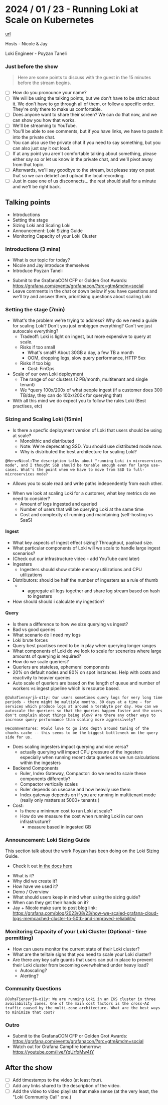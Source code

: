 # 2024 / 01 / 23 - Running Loki at Scale on Kubernetes

[url](https://www.youtube.com/watch?v=lAr0GwuZHiw)

Hosts -  Nicole & Jay

Loki Engineer - Poyzan Taneli


### Just before the show

> Here are some points to discuss with the guest in the 15 minutes before the stream begins.

- [ ] How do you pronounce your name?
- [ ] We will be using the talking points, but we don't have to be strict about it. We don't have to go through all of them, or follow a specific order. They're only there to make us comfortable.
- [ ] Does anyone want to share their screen? We can do that now, and we can show you how that works.
- [ ] We'll be streaming to YouTube.
- [ ] You'll be able to see comments, but if you have links, we have to paste it into the private chat.
- [ ] You can also use the private chat if you need to say something, but you can also just say it out loud.
- [ ] If at any point you aren't comfortable talking about something, please either say so or let us know in the private chat, and we'll pivot away from that topic.
- [ ] Afterwards, we'll say goodbye to the stream, but please stay on past that so we can debrief and upload the local recording.
- [ ] Just in case one of us disconnects... the rest should stall for a minute and we'll be right back.

## Talking points

* Introductions
* Setting the stage
* Sizing Loki and Scaling Loki
* Announcement: Loki Sizing Guide
* Monitoring Capacity of your Loki Cluster

### Introductions (3 mins)

* What is our topic for today?
* Nicole and Jay introduce themselves
* Introduce Poyzan Taneli
- Submit to the GrafanaCON CFP or Golden Grot Awards: https://grafana.com/events/grafanacon/?src=gtm&mdm=social
- Leave comments in the chat or down below if you have questions and we'll try and answer them, prioritising questions about scaling Loki

### Setting the stage (7min)

* What's the problem we're trying to address? Why do we need a guide for scaling Loki? Don't you just embiggen everything? Can't we just autoscale everything?
	* Tradeoff: Loki is light on ingest, but more expensive to query at scale.
	* Risks if too small
		* What's small? About 30GB a day, a few TB a month
		* OOM, dropping logs, slow query performance, HTTP 5xx
	* Risks if too big
		* Cost: FinOps
* Scale of our own Loki deployment
	* The range of our clusters (2 PB/month, multitenant and single tenant)
	* We *query 100x/200x of what people ingest (if a customer does 300 TB/day, they can do 100x/200x for querying that)
* With all this mind we do expect you to follow the rules Loki (Best practises, etc)

### Sizing and Scaling Loki (15min)

* Is there a specfic deployment version of Loki that users should be using at scale?
	* Monolithic and distributed
	* Note: We're deprecating SSD. You should use distributed mode now.
	* Why is distributed the best architecture for scaling Loki?
```
@HerveNicol:The description talks about "running Loki in microservices mode", and I thought SSD should be tunable enough even for large use-cases. What's the point when we have to move from SSD to full-microservices mode?
```
- Allows you to scale read and write paths independently from each other.
* When we look at scaling Loki for a customer, what key metrics do we need to consider?
	* Amount of logs ingested and queried
	* Number of users that will be querying Loki at the same time
	* Cost and complexity of running and maintaining (self-hosting vs SaaS)

#### Ingest
* What key aspects of ingest effect sizing? Throughput, payload size. 
* What particular components of Loki will we scale to handle large ingest scenarios?
* (Check out our infrastructure video - add YouTube card later)
* Ingesters
   - Ingesters should show stable memory utilizations and CPU utilizations
* Distributors: should be half the number of ingesters as a rule of thumb
  * - aggregate all logs together and share log stream based on hash to ingesters
* How should should i calculate my ingestion?

#### Query
* Is there a difference to how we size querying vs ingest?
* Bad vs good queries
* What scenario do I need my logs 
* Loki brute forces
* Query best practises need to be in play when querying longer ranges
* What components of Loki do we look to scale for scenerios where large amounts of querying is required?
* How do we scale queriers?
* Queriers are stateless, ephemeral components
* 20% on default nodes and 80% on spot instances. Help with costs and reactivity to heavier queries
* Auto scale of queriers are based on the length of queue and number of workers vs ingest pipeline which is resource based. 

```
@JuhaTiensyrjä-o11y: Our users sometimes query logs for very long time periods - there might be multiple months, 30 days at a time - for services which produce logs at around a terabyte per day. How can we autoscale the queriers so that the queries happen faster and the users don't complain about things being slow? Are there any other ways to increase query performance than scaling more aggressively?
```

```
@ecommventures: Would love to go into depth around tuning of the chunks cache -- this seems to be the biggest bottleneck on the query side for us.
```  
  
* Does scaling ingesters impact querying and vice versa?
  * actually querying will impact CPU pressure of the ingesters especially when running recent data queries as we run calculations within the ingesters
* Backend Components
  * Ruler, Index Gateway, Compactor: do we need to scale these components differently?
   * Compactor vertically scales
   * Ruler depends on usecase and how heavily use them
   * Index gateway depends on if you are running in multitenant mode (really only matters at 5000+ tenants )
* Cost:
  * Is there a minimum cost to run Loki at scale?
  * How do we measure the cost when running Loki in our own infrastructure?
    * measure based in ingested GB 

### Announcement: Loki Sizing Guide

This section talk about the work Poyzan has been doing on the Loki Sizing Guide. 
- Check it out [in the docs here](https://grafana.com/docs/loki/latest/setup/size/)
* What is it?
* Why did we create it?
* How have we used it?
* Demo / Overview
* What should users keep in mind when using the sizing guide?
* When can they get their hands on it?
* Jay + Nicole make sure to post blog link: https://grafana.com/blog/2023/08/23/how-we-scaled-grafana-cloud-logs-memcached-cluster-to-50tb-and-improved-reliability/ 

### Monitoring Capacity of your Loki Cluster (Optional -  time permitting)

* How can users monitor the current state of their Loki cluster?
* What are the telltale signs that you need to scale your Loki cluster?
* Are there any key safe guards that users can put in place to prevent their Loki cluster from becoming overwhelmed under heavy load?
  * Autoscaling?
  * Alerting? 

### Community Questions

```
@JuhaTiensyrjä-o11y: We are running Loki in an EKS cluster in three availability zones. One of the main cost factors is the cross-AZ traffic caused by the multi-zone architecture. What are the best ways to minimize that cost?
```

### Outro

- Submit to the GrafanaCON CFP or Golden Grot Awards: https://grafana.com/events/grafanacon/?src=gtm&mdm=social
- Watch out for Grafana Campfire tomorrow: https://youtube.com/live/YqUrfxMw4tY



## After the show

- [ ] Add timestamps to the video (at least four).
- [ ] Add any links shared to the description of the video.
- [ ] Add the video to video playlists that make sense (at the very least, the "Loki Community Call" one.)